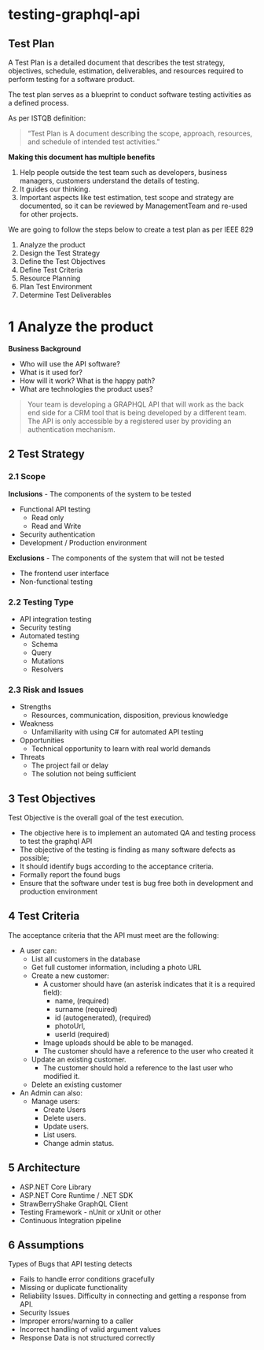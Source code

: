 # testing-graphql-api

## Test Plan
A Test Plan is a detailed document that describes the test strategy, objectives, schedule, estimation, deliverables, and resources required to perform testing for a software product.

The test plan serves as a blueprint to conduct software testing activities as a defined process.

As per ISTQB definition: 
> “Test Plan is A document describing the scope, approach, resources, and schedule of intended test activities.” 

**Making this document has multiple benefits**
1. Help people outside the test team such as developers, business managers, customers understand the details of testing. 
1. It guides our thinking.
1. Important aspects like test estimation, test scope and strategy are documented, so it can be reviewed by ManagementTeam and re-used for other projects.

We are going to follow the steps below to create a test plan as per IEEE 829

1. Analyze the product
1. Design the Test Strategy 
1. Define the Test Objectives 
1. Define Test Criteria 
1. Resource Planning 
1. Plan Test Environment  
1. Determine Test Deliverables


# 1 Analyze the product

**Business Background**
* Who will use the API software?
* What is it used for?
* How will it work? What is the happy path?
* What are technologies the product uses?

> Your team is developing a GRAPHQL API that will work as the back end side for a CRM tool that is being developed by a different team. The API is only accessible by a registered user by providing an authentication mechanism.

## 2 Test Strategy
### 2.1 Scope
**Inclusions** - The components of the system to be tested
* Functional API testing
    * Read only
    * Read and Write
* Security authentication
* Development / Production environment

**Exclusions** - The components of the system that will not be tested
* The frontend user interface
* Non-functional testing

### 2.2 Testing Type
* API integration testing
* Security testing
* Automated testing
    * Schema
    * Query
    * Mutations
    * Resolvers

### 2.3 Risk and Issues

* Strengths
    * Resources, communication, disposition, previous knowledge
* Weakness
    * Unfamiliarity with using C# for automated API testing
* Opportunities
    * Technical opportunity to learn with real world demands
* Threats
    * The project fail or delay 
    * The solution not being sufficient

## 3 Test Objectives
Test Objective is the overall goal of the test execution.
* The objective here is to implement an automated QA and testing process to test the graphql API
* The objective of the testing is finding as many software defects as possible; 
* It should identify bugs according to the acceptance criteria.
* Formally report the found bugs
* Ensure that the software under test is bug free both in development and production environment

## 4 Test Criteria
The acceptance criteria that the API must meet are the following:

* A user can:
    * List all customers in the database
    * Get full customer information, including a photo URL
    * Create a new customer:
        * A customer should have (an asterisk indicates that it is a required field):
            * name, (required)
            * surname (required)
            * id (autogenerated), (required)
            * photoUrl,
            * userId (required)
        * Image uploads should be able to be managed.
        * The customer should have a reference to the user who created it
    * Update an existing customer.
        * The customer should hold a reference to the last user who modified it.
    * Delete an existing customer
* An Admin can also:
    * Manage users:
        * Create Users
        * Delete users.
        * Update users.
        * List users.
        * Change admin status.

## 5 Architecture
* ASP.NET Core Library 
* ASP.NET Core Runtime / .NET SDK
* StrawBerryShake GraphQL Client
* Testing Framework - nUnit or xUnit or other
* Continuous Integration pipeline

## 6 Assumptions
Types of Bugs that API testing detects
* Fails to handle error conditions gracefully  
* Missing or duplicate functionality 
* Reliability Issues. Difficulty in connecting and getting a response from API. 
* Security Issues 
* Improper errors/warning to a caller 
* Incorrect handling of valid argument values 
* Response Data is not structured correctly